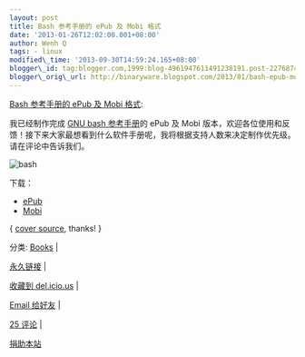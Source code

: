 ```yaml
--- 
layout: post 
title: Bash 参考手册的 ePub 及 Mobi 格式 
date: '2013-01-26T12:02:00.001+08:00' 
author: Wenh Q
tags: - linux
modified\_time: '2013-09-30T14:59:24.165+08:00' 
blogger\_id: tag:blogger.com,1999:blog-4961947611491238191.post-2276874317186274461
blogger\_orig\_url: http://binaryware.blogspot.com/2013/01/bash-epub-mobi.html
--- 
```

[Bash
参考手册的 ePub 及 Mobi
格式](http://linuxtoy.org/archives/bash-refman.html):

我已经制作完成 [GNU bash
参考手册](https://www.gnu.org/software/bash/manual/bashref.html)的 ePub
及 Mobi
版本，欢迎各位使用和反馈！接下来大家最想看到什么软件手册呢，我将根据支持人数来决定制作优先级。请在评论中告诉我们。



![bash](http://lt-file.b0.upaiyun.com/files/2013/01/bash-ref.png)



下载：




-   [ePub](http://linuxtoy.org/book/bash_ref.epub)
-   [Mobi](http://linuxtoy.org/book/bash_ref.mobi)



{ [cover source](http://www.network-theory.co.uk/bash/manual/), thanks!
}

分类:
[Books](http://linuxtoy.org/category/books "View all posts in Books") |

[永久链接](http://linuxtoy.org/archives/bash-refman.html) |

[收藏到
del.icio.us](http://delicious.com/save?url=http://linuxtoy.org/archives/bash-refman.html&title=Bash%20%E5%8F%82%E8%80%83%E6%89%8B%E5%86%8C%E7%9A%84%20ePub%20%E5%8F%8A%20Mobi%20%E6%A0%BC%E5%BC%8F)
|

[Email
给好友](mailto:?Subject=Check+This+Out&body=I+think+you'll+like+this:+http://linuxtoy.org/archives/bash-refman.html)
|

[25 评论](http://linuxtoy.org/archives/bash-refman.html#comments) |

[捐助本站](http://linuxtoy.org/faq/donate)
